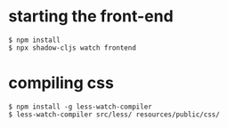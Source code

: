 # starting the front-end

    $ npm install
    $ npx shadow-cljs watch frontend

# compiling css

    $ npm install -g less-watch-compiler
    $ less-watch-compiler src/less/ resources/public/css/
